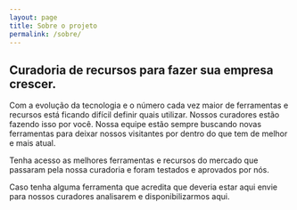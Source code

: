 ```yaml
---
layout: page
title: Sobre o projeto
permalink: /sobre/
---
```


## Curadoria de recursos para fazer sua empresa crescer.

Com a evolução da tecnologia e o número cada vez maior de ferramentas e recursos está ficando difícil definir quais utilizar. Nossos curadores estão fazendo isso por você. Nossa equipe estão sempre buscando novas ferramentas para deixar nossos visitantes por dentro do que tem de melhor e mais atual.

Tenha acesso as melhores ferramentas e recursos do mercado que passaram pela nossa curadoria e foram testados e aprovados por nós.

Caso tenha alguma ferramenta que acredita que deveria estar aqui envie para nossos curadores analisarem e disponibilizarmos aqui.
